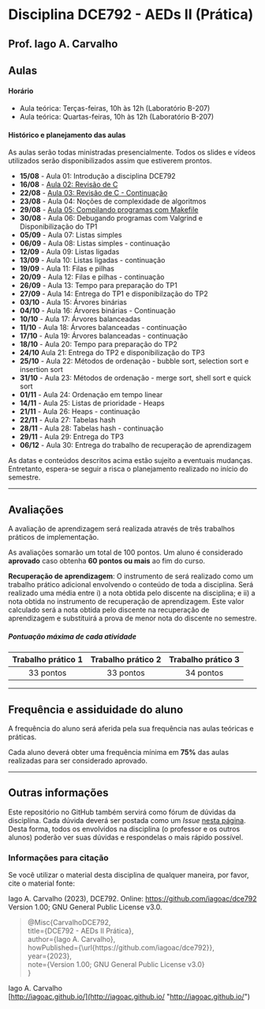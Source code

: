 # Disciplina DCE792 - AEDs II (Prática)

## Prof. Iago A. Carvalho

## Aulas

#### Horário

  - Aula teórica: Terças-feiras, 10h às 12h (Laboratório B-207)
  - Aula teórica: Quartas-feiras, 10h às 12h (Laboratório B-207)
 
#### Histórico e planejamento das aulas

As aulas serão todas ministradas presencialmente. Todos os slides e vídeos utilizados serão disponibilizados assim que estiverem prontos.

  - **15/08** - Aula 01: Introdução a disciplina DCE792
  - **16/08** - [Aula 02: Revisão de C](https://github.com/iagoac/dce792/blob/main/slides/aula_02.pdf)
  - **22/08** - [Aula 03: Revisão de C - Continuação](https://github.com/iagoac/dce792/blob/main/slides/aula_03.pdf)
  - **23/08** - Aula 04: Noções de complexidade de algoritmos
  - **29/08** - [Aula 05: Compilando programas com Makefile](https://github.com/iagoac/dce792/blob/main/slides/aula_05.pdf)
  - **30/08** - Aula 06: Debugando programas com Valgrind e Disponibilização do TP1
  - **05/09** - Aula 07: Listas simples
  - **06/09** - Aula 08: Listas simples - continuação
  - **12/09** - Aula 09: Listas ligadas
  - **13/09** - Aula 10: Listas ligadas - continuação
  - **19/09** - Aula 11: Filas e pilhas
  - **20/09** - Aula 12: Filas e pilhas - continuação
  - **26/09** - Aula 13: Tempo para preparação do TP1
  - **27/09** - Aula 14: Entrega do TP1 e disponibilzação do TP2
  - **03/10** - Aula 15: Árvores binárias
  - **04/10** - Aula 16: Árvores binárias - Continuação
  - **10/10** - Aula 17: Árvores balanceadas
  - **11/10** - Aula 18: Árvores balanceadas - continuação
  - **17/10** - Aula 19: Árvores balanceadas - continuação
  - **18/10** - Aula 20: Tempo para preparação do TP2
  - **24/10**   Aula 21: Entrega do TP2 e disponibilização do TP3
  - **25/10** - Aula 22: Métodos de ordenação - bubble sort, selection sort e insertion sort
  - **31/10** - Aula 23: Métodos de ordenação - merge sort, shell sort e quick sort
  - **01/11** - Aula 24: Ordenação em tempo linear
  - **14/11** - Aula 25: Listas de prioridade - Heaps
  - **21/11** - Aula 26: Heaps - continuação
  - **22/11** - Aula 27: Tabelas hash
  - **28/11** - Aula 28: Tabelas hash - continuação
  - **29/11** - Aula 29: Entrega do TP3
  - **06/12** - Aula 30: Entrega do trabalho de recuperação de aprendizagem

As datas e conteúdos descritos acima estão sujeito a eventuais mudanças. 
Entretanto, espera-se seguir a risca o planejamento realizado no início do semestre.

---

## Avaliações

A avaliação de aprendizagem será realizada através de três trabalhos práticos de implementação.  

As avaliações somarão um total de 100 pontos. Um aluno é considerado **aprovado** caso obtenha **60 pontos ou mais** ao fim do curso.

**Recuperação de aprendizagem**: O instrumento de  será realizado como um trabalho prático adicional envolvendo o conteúdo de toda a disciplina. Será realizado uma média entre i) a nota obtida pelo discente na disciplina; e ii) a nota obtida no instrumento de recuperação de aprendizagem. Este valor calculado será a nota obtida pelo discente na recuperação de aprendizagem e substituirá a prova de menor nota do discente no semestre. 

##### Pontuação máxima de cada atividade
| Trabalho prático 1  | Trabalho prático 2  |  Trabalho prático 3  | 
| :------------: | :------------: | :------------: |
| 33 pontos  | 33 pontos  | 34 pontos  |

---

## Frequência e assiduidade do aluno

A frequência do aluno será aferida pela sua frequência nas aulas teóricas e práticas.

Cada aluno deverá obter uma frequência mínima em **75%** das aulas realizadas para ser considerado aprovado.

---

## Outras informações

Este repositório no GitHub também servirá como fórum de dúvidas da disciplina. Cada dúvida deverá ser postada como um *Issue* [nesta página](https://github.com/iagoac/dc792/issues). Desta forma, todos os envolvidos na disciplina (o professor e os outros alunos) poderão ver suas dúvidas e respondelas o mais rápido possível.

### Informações para citação

Se você utilizar o material desta disciplina de qualquer maneira, por favor, cite o material fonte:

Iago A. Carvalho (2023), DCE792. Online: https://github.com/iagoac/dce792 Version 1.00; GNU General Public License v3.0.


> @Misc{CarvalhoDCE792,  
title={DCE792 - AEDs II Prática},  
author={Iago A. Carvalho},   
howPublished={\url{https&#58;//github\.com/iagoac/dce792}},  
year={2023},  
note={Version 1.00; GNU General Public License v3.0}  
}


Iago A. Carvalho  
[http://iagoac.github.io/](http://iagoac.github.io/ "http://iagoac.github.io/")
